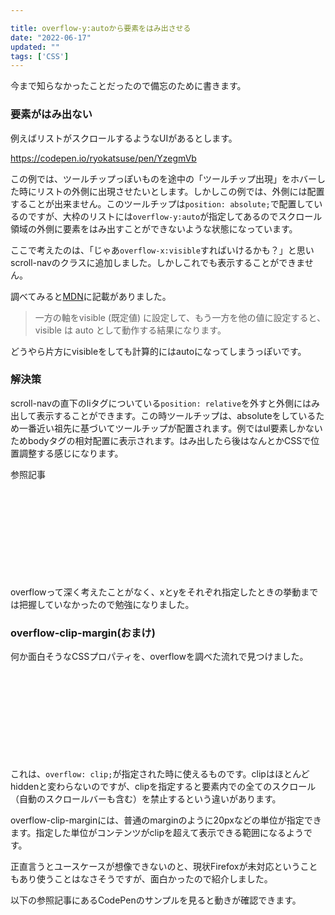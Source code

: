```yaml
---

title: overflow-y:autoから要素をはみ出させる
date: "2022-06-17"
updated: ""
tags: ['CSS']
---
```


今まで知らなかったことだったので備忘のために書きます。

### 要素がはみ出ない

例えばリストがスクロールするようなUIがあるとします。

https://codepen.io/ryokatsuse/pen/YzegmVb


この例では、ツールチップっぽいものを途中の「ツールチップ出現」をホバーした時にリストの外側に出現させたいとします。しかしこの例では、外側には配置することが出来ません。このツールチップは```position: absolute;```で配置しているのですが、大枠のリストには```overflow-y:auto```が指定してあるのでスクロール領域の外側に要素をはみ出すことができないような状態になっています。

ここで考えたのは、「じゃあ```overflow-x:visible```すればいけるかも？」と思いscroll-navのクラスに追加しました。しかしこれでも表示することができません。

調べてみると[MDN](https://developer.mozilla.org/ja/docs/Web/CSS/overflow#%E8%A7%A3%E8%AA%AC)に記載がありました。

> 一方の軸をvisible (既定値) に設定して、もう一方を他の値に設定すると、 visible は auto として動作する結果になります。

どうやら片方にvisibleをしても計算的にはautoになってしまうっぽいです。

### 解決策

scroll-navの直下のliタグについている```position: relative```を外すと外側にはみ出して表示することができます。この時ツールチップは、absoluteをしているため一番近い祖先に基づいてツールチップが配置されます。例ではul要素しかないためbodyタグの相対配置に表示されます。はみ出したら後はなんとかCSSで位置調整する感じになります。

参照記事
<div class="iframely-embed"><div class="iframely-responsive" style="height: 140px; padding-bottom: 0;"><a href="https://css-tricks.com/popping-hidden-overflow/" data-iframely-url="//iframely.net/PL3SPcM?card=small"></a></div></div>

overflowって深く考えたことがなく、xとyをそれぞれ指定したときの挙動までは把握していなかったので勉強になりました。


### overflow-clip-margin(おまけ)

何か面白そうなCSSプロパティを、overflowを調べた流れで見つけました。

<div class="iframely-embed"><div class="iframely-responsive" style="height: 140px; padding-bottom: 0;"><a href="https://developer.mozilla.org/en-US/docs/Web/CSS/overflow-clip-margin" data-iframely-url="//iframely.net/Ip7AYww?card=small"></a></div></div>

これは、```overflow: clip;```が指定された時に使えるものです。clipはほとんどhiddenと変わらないのですが、clipを指定すると要素内での全てのスクロール（自動のスクロールバーも含む）を禁止するという違いがあります。

overflow-clip-marginには、普通のmarginのように20pxなどの単位が指定できます。指定した単位がコンテンツがclipを超えて表示できる範囲になるようです。

正直言うとユースケースが想像できないのと、現状Firefoxが未対応ということもあり使うことはなさそうですが、面白かったので紹介しました。

以下の参照記事にあるCodePenのサンプルを見ると動きが確認できます。

<div class="iframely-embed"><div class="iframely-responsive" style="height: 140px; padding-bottom: 0;"><a href="https://css-tricks.com/almanac/properties/o/overflow-clip-margin/" data-iframely-url="//iframely.net/o6iwngY?card=small"></a></div></div>










